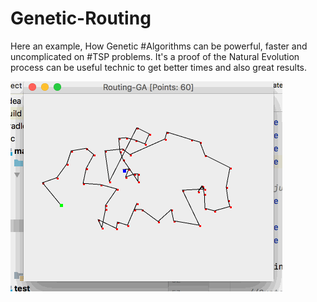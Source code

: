 # Genetic-Routing
Here an example, How Genetic #Algorithms can be powerful, faster and uncomplicated on #TSP problems. 
It's a proof of the Natural Evolution process can be useful technic to get better times and also great results.

![Example 60 waypoints](60.gif)
